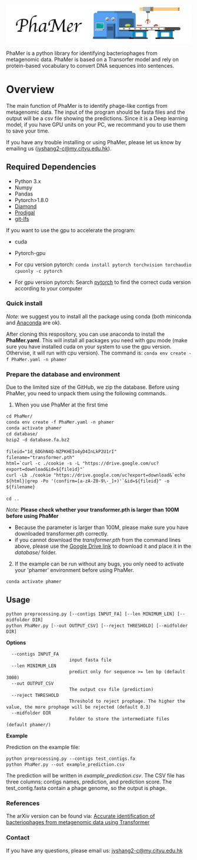 ![PhaMer](logo.jpg)

PhaMer is a python library for identifying bacteriophages from metagenomic data. PhaMer is based on a Transorfer model and rely on protein-based vocabulary to convert DNA sequences into sentences. 

# Overview
The main function of PhaMer is to identify phage-like contigs from metagenomic data. The input of the program should be fasta files and the output will be a csv file showing the predictions. Since it is a Deep learning model, if you have GPU units on your PC, we recommand you to use them to save your time. 

If you have any trouble installing or using PhaMer, please let us know by emailing us (jyshang2-c@my.cityu.edu.hk).


## Required Dependencies
* Python 3.x
* Numpy
* Pandas
* Pytorch>1.8.0
* [Diamond](https://github.com/bbuchfink/diamond)
* [Prodigal](https://github.com/hyattpd/Prodigal)
* [git-lfs](http://arfc.github.io/manual/guides/git-lfs)


If you want to use the gpu to accelerate the program:
* cuda
* Pytorch-gpu

* For cpu version pytorch: `conda install pytorch torchvision torchaudio cpuonly -c pytorch`
* For gpu version pytorch: Search [pytorch](https://pytorch.org/) to find the correct cuda version according to your computer

### Quick install
*Note*: we suggest you to install all the package using conda (both miniconda and [Anaconda](https://anaconda.org/) are ok).

After cloning this respository, you can use anaconda to install the **PhaMer.yaml**. This will install all packages you need with gpu mode (make sure you have installed cuda on your system to use the gpu version. Othervise, it will run with cpu version). The command is: `conda env create -f PhaMer.yaml -n phamer`


### Prepare the database and environment
Due to the limited size of the GitHub, we zip the database. Before using PhaMer, you need to unpack them using the following commands.

1. When you use PhaMer at the first time
```
cd PhaMer/
conda env create -f PhaMer.yaml -n phamer
conda activate phamer
cd database/
bzip2 -d database.fa.bz2

fileid="1d_6DGhN4Q-NZPKHEIo4yD4InLkP2U1rI"
filename="transformer.pth"
html=`curl -c ./cookie -s -L "https://drive.google.com/uc?export=download&id=${fileid}"`
curl -Lb ./cookie "https://drive.google.com/uc?export=download&`echo ${html}|grep -Po '(confirm=[a-zA-Z0-9\-_]+)'`&id=${fileid}" -o ${filename}

cd ..
```
*Note:* **Please check whether your transformer.pth is larger than 100M before using PhaMer**
* Because the parameter is larger than 100M, please make sure you have downloaded transformer.pth correctly.
* if you cannot download the *transformer.pth* from the command lines above, please use the [Google Drive link](https://drive.google.com/file/d/1PM4kgHAdEpEqZc0L8kdYSyYOmsb3FUmR/view?usp=sharing) to download it and place it in the *database/* folder. 



2. If the example can be run without any bugs, you only need to activate your 'phamer' environment before using PhaMer.
```
conda activate phamer
```


## Usage

```
python preprocessing.py [--contigs INPUT_FA] [--len MINIMUM_LEN] [--midfolder DIR]
python PhaMer.py [--out OUTPUT_CSV] [--reject THRESHOLD] [--midfolder DIR]
```

**Options**


      --contigs INPUT_FA
                            input fasta file
      --len MINIMUM_LEN
                            predict only for sequence >= len bp (default 3000)
      --out OUTPUT_CSV
                            The output csv file (prediction)
      --reject THRESHOLD
                            Threshold to reject prophage. The higher the value, the more prophage will be rejected (default 0.3)
      --midfolder DIR
                            Folder to store the intermediate files (default phamer/)

**Example**

Prediction on the example file:

    python preprocessing.py --contigs test_contigs.fa
    python PhaMer.py --out example_prediction.csv

The prediction will be written in *example_prediction.csv*. The CSV file has three columns: contigs names, prediction, and prediction score. The test_contig.fasta contain a phage genome, so the output is phage.
    
### References
The arXiv version can be found via: [Accurate identification of bacteriophages from metagenomic data using Transformer](http://arxiv.org/abs/2201.04778)

### Contact
If you have any questions, please email us: jyshang2-c@my.cityu.edu.hk


